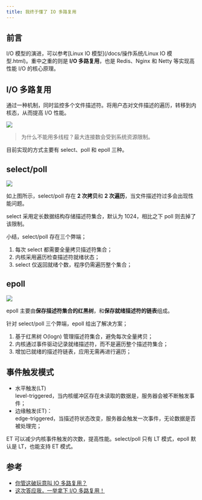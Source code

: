 ```yaml
---
title: 我终于懂了 IO 多路复用
---
```


## 前言

I/O 模型的演进，可以参考[Linux IO 模型](/docs/操作系统/Linux IO 模型.html)。重中之重的则是 **I/O 多路复用**，也是 Redis、Nginx 和 Netty 等实现高性能 I/O 的核心原理。

## I/O 多路复用

通过一种机制，同时监控多个文件描述符。将用户态对文件描述的遍历，转移到内核态，从而提高 I/O 性能。

![](/images/0c22d7bacc88a1bcfb7ae6faa6781dd6.png)

> 为什么不能用多线程？最大连接数会受到系统资源限制。

目前实现的方式主要有 select、poll 和 epoll 三种。

## select/poll

![](/images/3694ab967ad6c8fa19e266bbd69883a1.png)

如上图所示，select/poll 存在 **2 次拷贝**和 **2 次遍历**，当文件描述符过多会出现性能问题。

select 采用定长数据结构存储描述符集合，默认为 1024，相比之下 poll 则去掉了该限制。

小结，select/poll 存在三个弊端；

1. 每次 select 都需要全量拷贝描述符集合；
2. 内核采用遍历检查描述符就绪状态；
3. select 仅返回就绪个数，程序仍需遍历整个集合；

## epoll

![](/images/5cfb1b367ae29adb7fa44ac4bac1ee84.png)

epoll 主要由**保存描述符集合的红黑树**，和**保存就绪描述符的链表**组成。

针对 select/poll 三个弊端，epoll 给出了解决方案；

1. 基于红黑树 O(logn) 管理描述符集合，避免每次全量拷贝；
2. 内核通过事件驱动记录就绪描述符，而不是遍历整个描述符集合；
3. 增加已就绪的描述符链表，应用无需再进行遍历；

## 事件触发模式

- 水平触发(LT)  
level-triggered，当内核缓冲区存在未读取的数据是，服务器会被不断触发事件；
- 边缘触发(ET)：  
edge-triggered，当描述符状态改变，服务器会触发一次事件，无论数据是否被处理完；

ET 可以减少内核事件触发的次数，提高性能。select/poll 只有 LT 模式，epoll 默认是 LT，也能支持 ET 模式。

## 参考

- [你管这破玩意叫 IO 多路复用？](https://mp.weixin.qq.com/s/YdIdoZ_yusVWza1PU7lWaw)
- [这次答应我，一举拿下 I/O 多路复用！](https://mp.weixin.qq.com/s/Qpa0qXxuIM8jrBqDaXmVNA)
